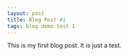 ```yaml
---
layout: post
title: Blog Post #1
tags: blog demo test 1
---
```

This is my first blog post. It is just a test. 

